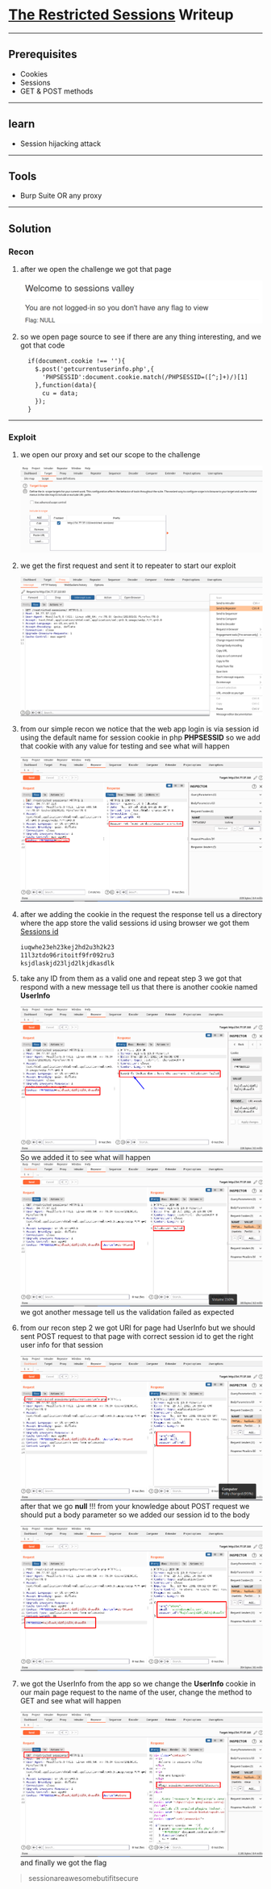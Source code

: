 # [The Restricted Sessions](https://cybertalents.com/challenges/web/the-restricted-sessions) Writeup

---

## Prerequisites

* Cookies
* Sessions
* GET & POST methods

---

## learn

* Session hijacking attack

---

## Tools

* Burp Suite OR any proxy

---

## Solution

### Recon

1. after we open the challenge we got that page

    ![flag:null](..\Images\The_Restricted_Sessions_1.png)

2. so we open page source to see if there are any     thing interesting, and we got that code

    ```JS
      if(document.cookie !== ''){
        $.post('getcurrentuserinfo.php',{
          'PHPSESSID':document.cookie.match(/PHPSESSID=([^;]+)/)[1]
        },function(data){
          cu = data;
        });
      }
    ```

---

### Exploit

1. we open our proxy and set our scope to the challenge

    ![set scope](..\Images\The_Restricted_Sessions_2.png)

2. we get the first request and sent it to repeater to start our exploit

    ![request](..\Images\The_Restricted_Sessions_3.png)

3. from our simple recon we notice that the web app login is via session id using the default name for session cookie in php  **PHPSESSID** so we add that cookie with any value for testing and see what will happen

    ![The Restricted Sessions](..\Images\The_Restricted_Sessions_4.png)

4. after we adding the cookie in the request the response tell us a directory where the app store the valid sessions id using browser we got them [Sessions id](http://34.77.37.110/restricted-sessions/data/session_store.txt)

    ```text
    iuqwhe23eh23kej2hd2u3h2k23
    11l3ztdo96ritoitf9fr092ru3
    ksjdlaskjd23ljd2lkjdkasdlk
    ```

5. take any ID from them as a valid one and repeat step 3 we got that respond with a new message tell us that there is another cookie named **UserInfo**

    ![The Restricted Sessions](..\Images\The_Restricted_Sessions_5.png)
So we added it to see what will happen
    ![The Restricted Sessions](..\Images\The_Restricted_Sessions_6.png)
we got another message tell us the validation failed as expected

6. from our recon step 2 we got URI for page had UserInfo but we should sent POST request to that page with correct session id to get the right user info for that session

    ![The Restricted Sessions](..\Images\The_Restricted_Sessions_7.png)
after that we go **null** !!!
from your knowledge about POST request we should put a body parameter so we added our session id to the body

    ![The Restricted Sessions](..\Images\The_Restricted_Sessions_8.png)

1. we got the UserInfo from the app so we change the **UserInfo** cookie in our main page request to the name of the user, change the method to GET and see what will happen

    ![The Restricted Sessions](..\Images\The_Restricted_Sessions_9.png)
and finally we got the flag

> sessionareawesomebutifitsecure
